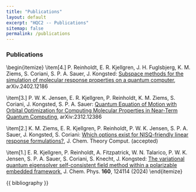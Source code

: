 ```yaml
---
title: "Publications"
layout: default
excerpt: "HQC2 -- Publications"
sitemap: false
permalink: /publications
---
```


### Publications
\begin{itemize}
\item[4.]
P. Reinholdt, E. R. Kjellgren, J. H. Fuglsbjerg, K. M. Ziems, S. Coriani, S. P. A. Sauer, J. Kongsted:
<a href="https://doi.org/10.48550/arXiv.2402.12186" rel="nofollow noopener" target="_blank">Subspace methods for the simulation of molecular response properties on a quantum computer</a>,
arXiv.2402.12186

\item[3.]
P. W. K. Jensen, E. R. Kjellgren, P. Reinholdt, K. M. Ziems, S. Coriani, J. Kongsted, S. P. A. Sauer:
<a href="https://doi.org/10.48550/arXiv.2312.12386" rel="nofollow noopener" target="_blank">Quantum Equation of Motion with Orbital Optimization for Computing Molecular Properties in Near-Term Quantum Computing</a>,
arXiv:2312.12386

\item[2.]
K. M. Ziems, E. R. Kjellgren, P. Reinholdt, P. W. K. Jensen, S. P. A. Sauer, J. Kongsted, S. Coriani:
<a href="https://doi.org/10.48550/arXiv.2312.13937" rel="nofollow noopener" target="_blank">Which options exist for NISQ-friendly linear response formulations?</a>,
J. Chem. Theory Comput. (accepted)

\item[1.]
E. R. Kjellgren, P. Reinholdt, A. Fitzpatrick, W. N. Talarico, P. W. K. Jensen, S. P. A. Sauer, S. Coriani, S. Knecht, J. Kongsted:
<a href="https://doi.org/10.1063/5.0190594" rel="nofollow noopener" target="_blank">The variational quantum eigensolver self-consistent field method within a polarizable embedded framework</a>,
J. Chem. Phys. <b>160</b>, 124114 (2024)
\end{itemize}

{{ bibliography }}
